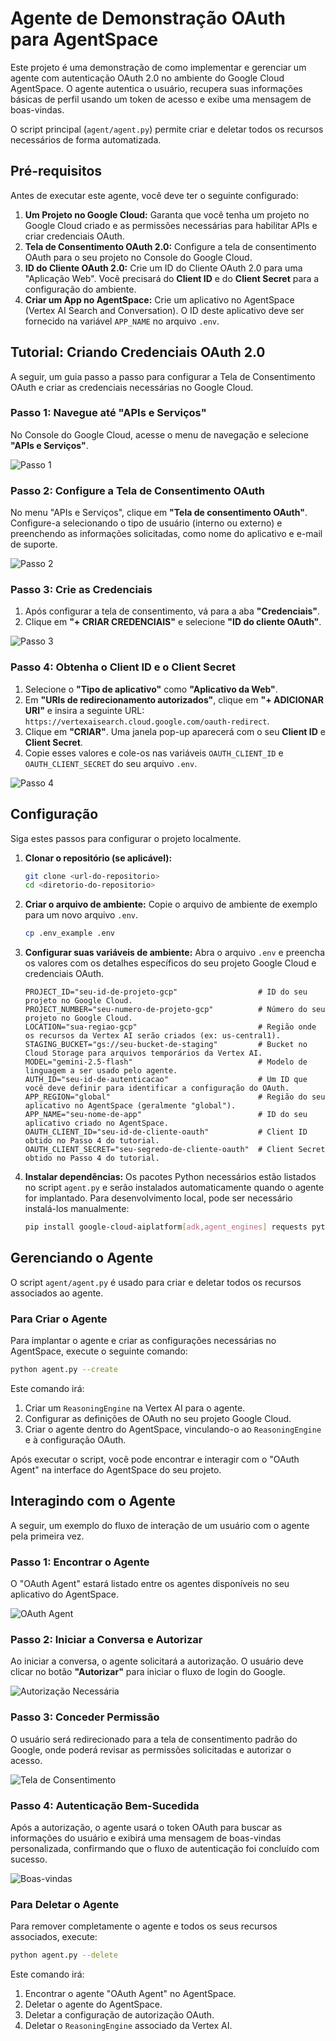 # Agente de Demonstração OAuth para AgentSpace

Este projeto é uma demonstração de como implementar e gerenciar um agente com autenticação OAuth 2.0 no ambiente do Google Cloud AgentSpace. O agente autentica o usuário, recupera suas informações básicas de perfil usando um token de acesso e exibe uma mensagem de boas-vindas.

O script principal (`agent/agent.py`) permite criar e deletar todos os recursos necessários de forma automatizada.

## Pré-requisitos

Antes de executar este agente, você deve ter o seguinte configurado:

1.  **Um Projeto no Google Cloud:** Garanta que você tenha um projeto no Google Cloud criado e as permissões necessárias para habilitar APIs e criar credenciais OAuth.
2.  **Tela de Consentimento OAuth 2.0:** Configure a tela de consentimento OAuth para o seu projeto no Console do Google Cloud.
3.  **ID do Cliente OAuth 2.0:** Crie um ID do Cliente OAuth 2.0 para uma "Aplicação Web". Você precisará do **Client ID** e do **Client Secret** para a configuração do ambiente.
4.  **Criar um App no AgentSpace:** Crie um aplicativo no AgentSpace (Vertex AI Search and Conversation). O ID deste aplicativo deve ser fornecido na variável `APP_NAME` no arquivo `.env`.

## Tutorial: Criando Credenciais OAuth 2.0

A seguir, um guia passo a passo para configurar a Tela de Consentimento OAuth e criar as credenciais necessárias no Google Cloud.

### Passo 1: Navegue até "APIs e Serviços"

No Console do Google Cloud, acesse o menu de navegação e selecione **"APIs e Serviços"**.

![Passo 1](images/img_1.png)

### Passo 2: Configure a Tela de Consentimento OAuth

No menu "APIs e Serviços", clique em **"Tela de consentimento OAuth"**. Configure-a selecionando o tipo de usuário (interno ou externo) e preenchendo as informações solicitadas, como nome do aplicativo e e-mail de suporte.

![Passo 2](images/img_2.png)

### Passo 3: Crie as Credenciais

1.  Após configurar a tela de consentimento, vá para a aba **"Credenciais"**.
2.  Clique em **"+ CRIAR CREDENCIAIS"** e selecione **"ID do cliente OAuth"**.

![Passo 3](images/img_3.png)

### Passo 4: Obtenha o Client ID e o Client Secret

1.  Selecione o **"Tipo de aplicativo"** como **"Aplicativo da Web"**.
2.  Em **"URIs de redirecionamento autorizados"**, clique em **"+ ADICIONAR URI"** e insira a seguinte URL: `https://vertexaisearch.cloud.google.com/oauth-redirect`.
3.  Clique em **"CRIAR"**. Uma janela pop-up aparecerá com o seu **Client ID** e **Client Secret**.
4.  Copie esses valores e cole-os nas variáveis `OAUTH_CLIENT_ID` e `OAUTH_CLIENT_SECRET` do seu arquivo `.env`.


![Passo 4](images/img_4.png)

## Configuração

Siga estes passos para configurar o projeto localmente.

1.  **Clonar o repositório (se aplicável):**
    ```bash
    git clone <url-do-repositorio>
    cd <diretorio-do-repositorio>
    ```

2.  **Criar o arquivo de ambiente:**
    Copie o arquivo de ambiente de exemplo para um novo arquivo `.env`.
    ```bash
    cp .env_example .env
    ```

3.  **Configurar suas variáveis de ambiente:**
    Abra o arquivo `.env` e preencha os valores com os detalhes específicos do seu projeto Google Cloud e credenciais OAuth.

    ```dotenv
    PROJECT_ID="seu-id-de-projeto-gcp"                  # ID do seu projeto no Google Cloud.
    PROJECT_NUMBER="seu-numero-de-projeto-gcp"          # Número do seu projeto no Google Cloud.
    LOCATION="sua-regiao-gcp"                           # Região onde os recursos da Vertex AI serão criados (ex: us-central1).
    STAGING_BUCKET="gs://seu-bucket-de-staging"         # Bucket no Cloud Storage para arquivos temporários da Vertex AI.
    MODEL="gemini-2.5-flash"                            # Modelo de linguagem a ser usado pelo agente.
    AUTH_ID="seu-id-de-autenticacao"                    # Um ID que você deve definir para identificar a configuração do OAuth.
    APP_REGION="global"                                 # Região do seu aplicativo no AgentSpace (geralmente "global").
    APP_NAME="seu-nome-de-app"                          # ID do seu aplicativo criado no AgentSpace.
    OAUTH_CLIENT_ID="seu-id-de-cliente-oauth"           # Client ID obtido no Passo 4 do tutorial.
    OAUTH_CLIENT_SECRET="seu-segredo-de-cliente-oauth"  # Client Secret obtido no Passo 4 do tutorial.
    ```

4.  **Instalar dependências:**
    Os pacotes Python necessários estão listados no script `agent.py` e serão instalados automaticamente quando o agente for implantado. Para desenvolvimento local, pode ser necessário instalá-los manualmente:
    ```bash
    pip install google-cloud-aiplatform[adk,agent_engines] requests python-dotenv argparse
    ```

## Gerenciando o Agente

O script `agent/agent.py` é usado para criar e deletar todos os recursos associados ao agente.

### Para Criar o Agente

Para implantar o agente e criar as configurações necessárias no AgentSpace, execute o seguinte comando:

```bash
python agent.py --create
```

Este comando irá:
1.  Criar um `ReasoningEngine` na Vertex AI para o agente.
2.  Configurar as definições de OAuth no seu projeto Google Cloud.
3.  Criar o agente dentro do AgentSpace, vinculando-o ao `ReasoningEngine` e à configuração OAuth.

Após executar o script, você pode encontrar e interagir com o "OAuth Agent" na interface do AgentSpace do seu projeto.

## Interagindo com o Agente

A seguir, um exemplo do fluxo de interação de um usuário com o agente pela primeira vez.

### Passo 1: Encontrar o Agente

O "OAuth Agent" estará listado entre os agentes disponíveis no seu aplicativo do AgentSpace.

![OAuth Agent](images/img_5.png)

### Passo 2: Iniciar a Conversa e Autorizar

Ao iniciar a conversa, o agente solicitará a autorização. O usuário deve clicar no botão **"Autorizar"** para iniciar o fluxo de login do Google.

![Autorização Necessária](images/img_6.png)

### Passo 3: Conceder Permissão

O usuário será redirecionado para a tela de consentimento padrão do Google, onde poderá revisar as permissões solicitadas e autorizar o acesso.

![Tela de Consentimento](images/img_7.png)

### Passo 4: Autenticação Bem-Sucedida

Após a autorização, o agente usará o token OAuth para buscar as informações do usuário e exibirá uma mensagem de boas-vindas personalizada, confirmando que o fluxo de autenticação foi concluído com sucesso.

![Boas-vindas](images/img_8.png)

### Para Deletar o Agente

Para remover completamente o agente e todos os seus recursos associados, execute:

```bash
python agent.py --delete
```

Este comando irá:
1.  Encontrar o agente "OAuth Agent" no AgentSpace.
2.  Deletar o agente do AgentSpace.
3.  Deletar a configuração de autorização OAuth.
4.  Deletar o `ReasoningEngine` associado da Vertex AI.
